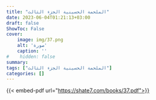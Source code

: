 ```yaml
---
title: "الملحمة الحسينية الجزء الثالث"
date: 2023-06-04T01:21:13+03:00
draft: false
ShowToc: False
cover:
    image: img/37.png
    alt: 'صورة'
    caption: ''
#    hidden: false
summary: 
tags: ["الملحمة الحسينية الجزء الثالث"]
categories: []
---
```

{{< embed-pdf url="https://shate7.com/books/37.pdf">}}


